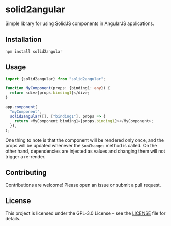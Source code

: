 # solid2angular

Simple library for using SolidJS components in AngularJS applications.

## Installation

```bash
npm install solid2angular
```

## Usage

```typescript jsx
import {solid2angular} from "solid2angular";

function MyComponent(props: {binding1: any}) {
  return <div>{props.binding1}</div>;
}

app.component(
  "myComponent",
  solid2angular([], ["binding1"], props => {
    return <MyComponent binding1={props.binding1}></MyComponent>;
  }),
);
```

One thing to note is that the component will be rendered only once, and the props will be updated whenever the `$onChanges` method is called.
On the other hand, dependencies are injected as values and changing them will not trigger a re-render.

## Contributing

Contributions are welcome! Please open an issue or submit a pull request.

## License

This project is licensed under the GPL-3.0 License - see the [LICENSE](LICENSE) file for details.